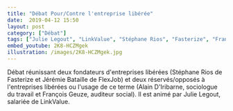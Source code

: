 ```yaml
---
title: "Débat Pour/Contre l'entreprise libérée"
date:  2019-04-12 15:50
layout: post
category: ["Débat"]
tags: ["Julie Legout", "LinkValue", "Stéphane Rios", "Fasterize", "François Geuze", "Jérémie Bataille", "FlexJob", "Alain d'Iribarne", "Poult", "Auchan", "Harley-Davidson", "Reinventing organizations", "groupe Hervé", "De la pyramide aux réseaux"]
embed_youtube: 2K8-HCZMgek
illustration: /images/2K8-HCZMgek.jpg
---
```

Débat réunissant deux fondateurs d'entreprises libérées (Stéphane Rios de Fasterize et Jérémie Bataille de FlexJob)  et deux réservés/opposés à l'entreprises libérées ou l'usage de ce terme (Alain D'Iribarne, sociologue du travail et François Geuze, auditeur social). Il est animé par Julie Legout, salariée de LinkValue.
